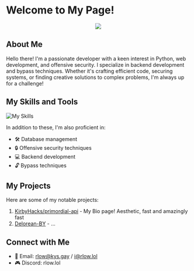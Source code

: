 # Welcome to My Page!

<p align="center">
  <img src="https://readme-typing-svg.demolab.com/?lines=Python%20Developer;Web%20Designer;C%23%20Programmer;Backend%20Master;Bypass%20Expert;Always%20learning%20new%20things&font=Fira%20Code&center=true&width=550&height=55&color=f75c7e&vCenter=true&pause=1000&size=22" />
</p>

## About Me

Hello there! I'm a passionate developer with a keen interest in Python, web development, and offensive security. I specialize in backend development and bypass techniques. Whether it's crafting efficient code, securing systems, or finding creative solutions to complex problems, I'm always up for a challenge!

## My Skills and Tools

![My Skills](https://skillicons.dev/icons?i=python,html,css,vscode,cs,vim,linux,nodejs,deno,postgres,ts,tailwind)

In addition to these, I'm also proficient in:
- 🛠 Database management
- 🔒 Offensive security techniques
- 💻 Backend development
- 🔓 Bypass techniques

## My Projects

Here are some of my notable projects:
1. [KirbyHacks/primordial-api](https://github.com/KirbyHacks/rlow.lol) - My Bio page! Aesthetic, fast and amazingly fast
2. [Delorean-BY](https://github.com/KirbyHacks/Delorean-BY) - ...

## Connect with Me

- 📧 Email: rlow@kys.gay / i@rlow.lol
- 🎮 Discord: rlow.lol
